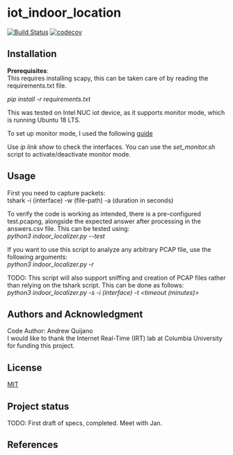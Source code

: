 # iot_indoor_location
[![Build Status](https://www.travis-ci.com/AndrewQuijano/iot_indoor_location.svg?branch=main)](https://www.travis-ci.com/AndrewQuijano/iot_indoor_location)
[![codecov](https://codecov.io/gh/AndrewQuijano/iot_indoor_location/branch/main/graph/badge.svg?token=8UNDO3DR82)](https://codecov.io/gh/AndrewQuijano/iot_indoor_location)

## Installation
**Prerequisites**:  
This requires installing scapy, this can be taken care of by reading the requirements.txt file.

*pip install -r requirements.txt*

This was tested on Intel NUC iot device, as it supports monitor mode, which is running Ubuntu 18 LTS.  

To set up monitor mode, I used the following [guide](https://www.cellstream.com/reference-reading/tipsandtricks/410-3-ways-to-put-your-wi-fi-interface-in-monitor-mode-in-linux)

Use *ip link show* to check the interfaces. You can use the *set_monitor.sh* script to activate/deactivate monitor mode.

## Usage 
First you need to capture packets:  
tshark -i (interface) -w (file-path) -a (duration in seconds)

To verify the code is working as intended, there is a pre-configured test.pcapng, alongside the expected answer after processing in the answers.csv file. This can be tested using:  
*python3 indoor_localizer.py --test*  

If you want to use this script to analyze any arbitrary PCAP file, use the following arguments:  
*python3 indoor_localizer.py -r <PCAP-file>*  

TODO: This script will also support sniffing and creation of PCAP files rather than relying on the tshark script. This can be done as follows:  
*python3 indoor_localizer.py -s -i (interface) -t <timeout (minutes)>*


## Authors and Acknowledgment
Code Author: Andrew Quijano  
I would like to thank the Internet Real-Time (IRT) lab at Columbia University for funding this project.

## License
[MIT](https://choosealicense.com/licenses/mit/)

## Project status
TODO: First draft of specs, completed. Meet with Jan.

## References

